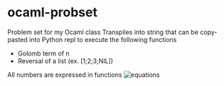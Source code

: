 # ocaml-probset
Problem set for my Ocaml class
Transpiles into string that can be copy-pasted into Python repl to execute the following functions

* Golomb term of n
* Reversal of a list (ex. [1;2;3;NIL])


All numbers are expressed in functions ![equations](<img src="http://www.sciweavers.org/tex2img.php?eq=%20\lambda%20f.%20\lambda%20x.x&bc=White&fc=Black&im=jpg&fs=12&ff=arev&edit=0" width="68" height="19" />)
